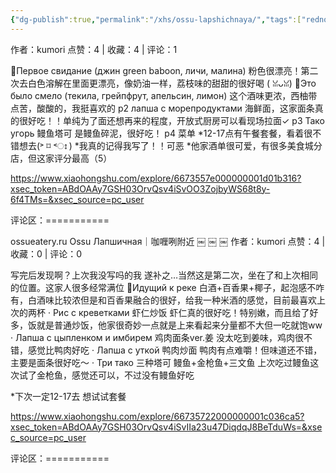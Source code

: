 ```yaml
---
{"dg-publish":true,"permalink":"/xhs/ossu-lapshichnaya/","tags":["rednote"],"noteIcon":"","updated":"2025-03-17T21:38:35.956+08:00"}
---
```


作者：kumori
点赞：4   |   收藏：4   |   评论：1

🍷Первое свидание (джин green baboon, личи, малина) 粉色很漂亮！第二次去白色溶解在里面更漂亮，像奶油一样，荔枝味的甜甜的很好喝 ( ꈍᴗꈍ)
🍹Это было смело (текила, грейпфрут, апельсин, лимон) 这个酒味更浓，西柚带点苦，酸酸的，我挺喜欢的
p2 лапша с морепродуктами 海鲜面，这家面条真的很好吃！！单纯为了面还想再来的程度，开放式厨房可以看现场拉面✓
p3 Тако угорь 鳗鱼塔可 是鳗鱼碎泥，很好吃！
p4 菜单
*12-17点有午餐套餐，看着很不错想去(˃ ⌑ ˂ഃ )
*我真的记得我写了！！可恶
*他家酒单很可爱，有很多美食城分店，但这家评分最高（5）

https://www.xiaohongshu.com/explore/6673557e000000001d01b316?xsec_token=ABdOAAy7GSH03OrvQsv4iSvOO3ZojbyWS68t8y-6f4TMs=&xsec_source=pc_user

评论区：===========

ossueatery.ru
Ossu Лапшичная｜咖喱咧附近
￼
￼
￼
作者：kumori
点赞：4   |   收藏：0   |   评论：0

写完后发现啊？上次我没写吗的我 遂补之…当然这是第二次，坐在了和上次相同的位置。这家人很多经常满位
🍹Идущий к реке 白酒+百香果+椰子，起泡感不咋有，白酒味比较浓但是和百香果融合的很好，给我一种米酒的感觉，目前最喜欢上次的两杯
· Рис с креветками 虾仁炒饭 虾仁真的很好吃！特别嫩，而且给了好多，饭就是普通炒饭，他家很奇妙一点就是上来看起来分量都不大但一吃就饱ww
· Лапша с цыпленком и имбирем 鸡肉面条ver.姜 没太吃到姜味，鸡肉很不错，感觉比鸭肉好吃
· Лапша с уткой 鸭肉炒面 鸭肉有点难嚼！但味道还不错，主要是面条很好吃～
· Три тако 三种塔可 鳗鱼+金枪鱼+三文鱼 上次吃过鳗鱼这次试了金枪鱼，感觉还可以，不过没有鳗鱼好吃
	
*下次一定12-17去 想试试套餐

https://www.xiaohongshu.com/explore/66735722000000001c036ca5?xsec_token=ABdOAAy7GSH03OrvQsv4iSvIIa23u47DiqdqJ8BeTduWs=&xsec_source=pc_user

评论区：===========

